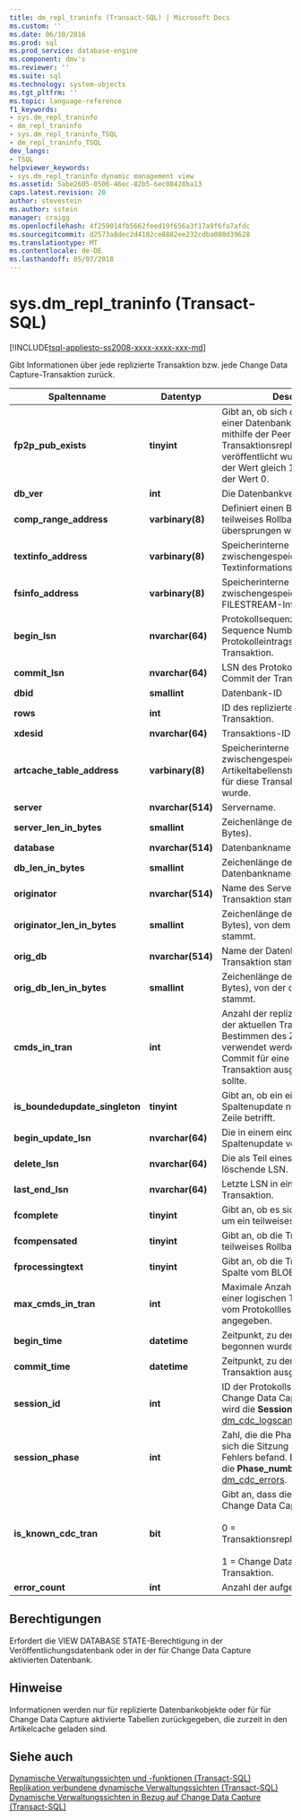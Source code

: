 ```yaml
---
title: dm_repl_traninfo (Transact-SQL) | Microsoft Docs
ms.custom: ''
ms.date: 06/10/2016
ms.prod: sql
ms.prod_service: database-engine
ms.component: dmv's
ms.reviewer: ''
ms.suite: sql
ms.technology: system-objects
ms.tgt_pltfrm: ''
ms.topic: language-reference
f1_keywords:
- sys.dm_repl_traninfo
- dm_repl_traninfo
- sys.dm_repl_traninfo_TSQL
- dm_repl_traninfo_TSQL
dev_langs:
- TSQL
helpviewer_keywords:
- sys.dm_repl_traninfo dynamic management view
ms.assetid: 5abe2605-0506-46ec-82b5-6ec08428ba13
caps.latest.revision: 20
author: stevestein
ms.author: sstein
manager: craigg
ms.openlocfilehash: 4f259014fb5662feed19f656a3f17a9f6fa7afdc
ms.sourcegitcommit: d2573a8dec2d4102ce8882ee232cdba080d39628
ms.translationtype: MT
ms.contentlocale: de-DE
ms.lasthandoff: 05/07/2018
---
```

# <a name="sysdmrepltraninfo-transact-sql"></a>sys.dm_repl_traninfo (Transact-SQL)
[!INCLUDE[tsql-appliesto-ss2008-xxxx-xxxx-xxx-md](../../includes/tsql-appliesto-ss2008-xxxx-xxxx-xxx-md.md)]

  Gibt Informationen über jede replizierte Transaktion bzw. jede Change Data Capture-Transaktion zurück.  

|Spaltenname|Datentyp|Description|  
|-----------------|---------------|-----------------|  
|**fp2p_pub_exists**|**tinyint**|Gibt an, ob sich die Transaktion in einer Datenbank befindet, die mithilfe der Peer-zu-Peer-Transaktionsreplikation veröffentlicht wurde. Wenn True, ist der Wert gleich 1; andernfalls ist der Wert 0.|  
|**db_ver**|**int**|Die Datenbankversion.|  
|**comp_range_address**|**varbinary(8)**|Definiert einen Bereich für teilweises Rollback, der übersprungen werden muss.|  
|**textinfo_address**|**varbinary(8)**|Speicherinterne Adresse der zwischengespeicherten Textinformationsstruktur.|  
|**fsinfo_address**|**varbinary(8)**|Speicherinterne Adresse der zwischengespeicherten FILESTREAM-Informationsstruktur.|  
|**begin_lsn**|**nvarchar(64)**|Protokollsequenznummer (Log Sequence Number, LSN) des Protokolleintrags für den Beginn der Transaktion.|  
|**commit_lsn**|**nvarchar(64)**|LSN des Protokolldatensatz für den Commit der Transaktion.|  
|**dbid**|**smallint**|Datenbank-ID|  
|**rows**|**int**|ID des replizierten Befehls in der Transaktion.|  
|**xdesid**|**nvarchar(64)**|Transaktions-ID|  
|**artcache_table_address**|**varbinary(8)**|Speicherinterne Adresse der zwischengespeicherten Artikeltabellenstruktur, die zuletzt für diese Transaktion verwendet wurde.|  
|**server**|**nvarchar(514)**|Servername.|  
|**server_len_in_bytes**|**smallint**|Zeichenlänge des Servernamens (in Bytes).|  
|**database**|**nvarchar(514)**|Datenbankname.|  
|**db_len_in_bytes**|**smallint**|Zeichenlänge des Datenbanknamens (in Bytes).|  
|**originator**|**nvarchar(514)**|Name des Servers, von dem die Transaktion stammt.|  
|**originator_len_in_bytes**|**smallint**|Zeichenlänge des Servernamens (in Bytes), von dem die Transaktion stammt.|  
|**orig_db**|**nvarchar(514)**|Name der Datenbank, von der die Transaktion stammt.|  
|**orig_db_len_in_bytes**|**smallint**|Zeichenlänge der Datenbank (in Bytes), von der die Transaktion stammt.|  
|**cmds_in_tran**|**int**|Anzahl der replizierten Befehle in der aktuellen Transaktion, die zum Bestimmen des Zeitpunktes verwendet werden, an dem ein Commit für eine logische Transaktion ausgeführt werden sollte.|  
|**is_boundedupdate_singleton**|**tinyint**|Gibt an, ob ein eindeutiges Spaltenupdate nur eine einzelne Zeile betrifft.|  
|**begin_update_lsn**|**nvarchar(64)**|Die in einem eindeutigen Spaltenupdate verwendete LSN.|  
|**delete_lsn**|**nvarchar(64)**|Die als Teil eines Updates zu löschende LSN.|  
|**last_end_lsn**|**nvarchar(64)**|Letzte LSN in einer logischen Transaktion.|  
|**fcomplete**|**tinyint**|Gibt an, ob es sich bei dem Befehl um ein teilweises Update handelt.|  
|**fcompensated**|**tinyint**|Gibt an, ob die Transaktion in ein teilweises Rollback einbezogen ist.|  
|**fprocessingtext**|**tinyint**|Gibt an, ob die Transaktion eine Spalte vom BLOB-Datentyp enthält.|  
|**max_cmds_in_tran**|**int**|Maximale Anzahl von Befehlen in einer logischen Transaktion, wie vom Protokolllese-Agent angegeben.|  
|**begin_time**|**datetime**|Zeitpunkt, zu dem die Transaktion begonnen wurde.|  
|**commit_time**|**datetime**|Zeitpunkt, zu dem ein Commit der Transaktion ausgeführt wurde.|  
|**session_id**|**int**|ID der Protokollscansitzung für Change Data Capture. Diese Spalte wird die **Session_id** Spalte [dm_cdc_logscan_sessions](../../relational-databases/system-dynamic-management-views/change-data-capture-sys-dm-cdc-log-scan-sessions.md).|  
|**session_phase**|**int**|Zahl, die die Phase angibt, in der sich die Sitzung beim Auftreten des Fehlers befand. Diese Spalte wird die **Phase_number** Spalte [dm_cdc_errors](../../relational-databases/system-dynamic-management-views/change-data-capture-sys-dm-cdc-errors.md).|  
|**is_known_cdc_tran**|**bit**|Gibt an, dass die Transaktion von Change Data Capture verfolgt wird.<br /><br /> 0 = Transaktionsreplikationstransaktion.<br /><br /> 1 = Change Data Capture-Transaktion.|  
|**error_count**|**int**|Anzahl der aufgetretenen Fehler.|  
  
## <a name="permissions"></a>Berechtigungen  
 Erfordert die VIEW DATABASE STATE-Berechtigung in der Veröffentlichungsdatenbank oder in der für Change Data Capture aktivierten Datenbank.  
  
## <a name="remarks"></a>Hinweise  
 Informationen werden nur für replizierte Datenbankobjekte oder für für Change Data Capture aktivierte Tabellen zurückgegeben, die zurzeit in den Artikelcache geladen sind.  
  
## <a name="see-also"></a>Siehe auch  
 [Dynamische Verwaltungssichten und -funktionen &#40;Transact-SQL&#41;](~/relational-databases/system-dynamic-management-views/system-dynamic-management-views.md)   
 [Replikation verbundene dynamische Verwaltungssichten &#40;Transact-SQL&#41;](../../relational-databases/system-dynamic-management-views/replication-related-dynamic-management-views-transact-sql.md)   
 [Dynamische Verwaltungssichten in Bezug auf Change Data Capture &#40;Transact-SQL&#41;](http://msdn.microsoft.com/library/2a771d7d-693a-4f56-9227-02cd00e0e200)  
  
  

